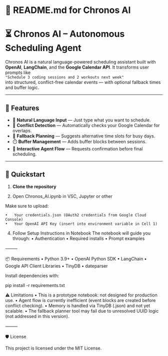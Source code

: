 # 📄 README.md for Chronos AI

# ⏳ Chronos AI – Autonomous Scheduling Agent

Chronos AI is a natural language-powered scheduling assistant built with **OpenAI**, **LangChain**, and the **Google Calendar API**. It transforms user prompts like  
`"Schedule 3 coding sessions and 2 workouts next week"`  
into structured, conflict-free calendar events — with optional fallback times and buffer logic.

---

## 🔧 Features

- 🧠 **Natural Language Input** — Just type what you want to schedule.
- 📆 **Conflict Detection** — Automatically checks your Google Calendar for overlaps.
- 🔁 **Fallback Planning** — Suggests alternative time slots for busy days.
- ⏱️ **Buffer Management** — Adds buffer blocks between sessions.
- 💬 **Interactive Agent Flow** — Requests confirmation before final scheduling.

---

## 🚀 Quickstart

1. **Clone the repository**

2. Open Chronos_AI.ipynb in VSC, Jupyter or other

Make sure to upload:

	•	Your credentials.json (OAuth2 credentials from Google Cloud Console)
	•	Your OpenAI API Key (insert into environment variable in Cell 1)

4. Follow Setup Instructions in Notebook
The notebook will guide you through:
	•	Authentication
	•	Required installs
	•	Prompt examples

⸻

📦 Requirements
	•	Python 3.9+
	•	OpenAI Python SDK
	•	LangChain
	•	Google API Client Libraries
	•	TinyDB
	•	dateparser

Install dependencies with:

pip install -r requirements.txt

⚠️ Limitations
	•	This is a prototype notebook: not designed for production use.
	•	Agent flow is currently inefficient (event blocks are created before conflict checking).
	•	Memory is handled via TinyDB (.json) and not yet scalable.
	•	The fallback planner tool may fail due to unresolved UUID logic (not addressed in this version).

⸻

🛡 License

This project is licensed under the MIT License.

